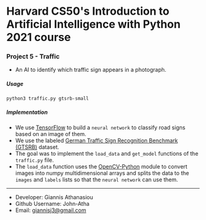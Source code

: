 # Harvard CS50's Introduction to Artificial Intelligence with Python 2021 course

### Project 5 - Traffic

* An AI to identify which traffic sign appears in a photograph.


##### Usage

`python3 traffic.py gtsrb-small`

##### Implementation

* We use [TensorFlow](https://www.tensorflow.org/) to build a `neural network` to classify road signs based on an image of them.
* We use the labeled  [German Traffic Sign Recognition Benchmark (GTSRB)](https://benchmark.ini.rub.de/?section=gtsrb&subsection=news) dataset.
* The goal was to implement the `load_data` and `get_model` functions of the `traffic.py` file.
* The `load_data` function uses the [OpenCV-Python](https://docs.opencv.org/4.5.2/index.html) module to convert images into numpy multidimensional arrays and splits the data to the `images` and `labels` lists so that the `neural network` can use them.

- - -

* Developer: Giannis Athanasiou
* Github Username: John-Atha
* Email: giannisj3@gmail.com